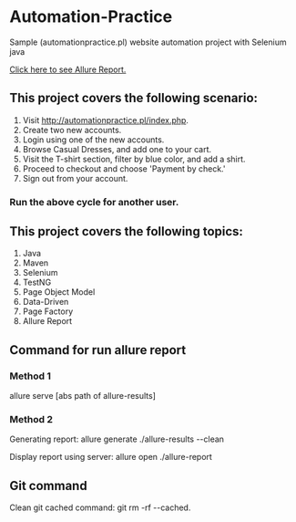 # Automation-Practice

Sample (automationpractice.pl) website automation project with Selenium java

<a href="https://automationpractice-project-report.netlify.app/"> Click here to see Allure Report. </a >

## This project covers the following scenario:

1. Visit http://automationpractice.pl/index.php.
2. Create two new accounts.
3. Login using one of the new accounts.
4. Browse Casual Dresses, and add one to your cart.
5. Visit the T-shirt section, filter by blue color, and add a shirt.
6. Proceed to checkout and choose 'Payment by check.'
7. Sign out from your account.

### Run the above cycle for another user.

## This project covers the following topics:
1. Java
2. Maven
3. Selenium
4. TestNG
5. Page Object Model
6. Data-Driven
7. Page Factory
8. Allure Report

## Command for run allure report

### Method 1
allure serve [abs path of allure-results]

### Method 2
Generating report: allure generate ./allure-results --clean

Display report using server: allure open ./allure-report

## Git command
Clean git cached command: git rm -rf --cached.
